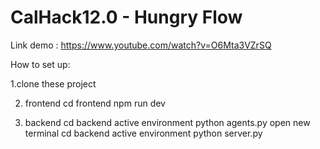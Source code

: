# CalHack12.0 - Hungry Flow
Link demo : https://www.youtube.com/watch?v=O6Mta3VZrSQ

How to set up:

1.clone these project

2. frontend
   cd frontend
   npm run dev

3. backend
   cd backend
   active environment
   python agents.py
   open new terminal
   cd backend
   active environment
   python server.py

